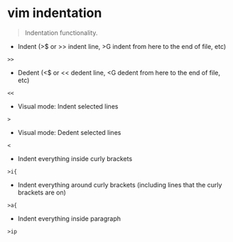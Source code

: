 # vim indentation

> Indentation functionality.

- Indent (>$ or >> indent line, >G indent from here to the end of file, etc)

`>>`

- Dedent (<$ or << dedent line, <G dedent from here to the end of file, etc)

`<<`

- Visual mode: Indent selected lines

`>`

- Visual mode: Dedent selected lines

`<`

- Indent everything inside curly brackets

`>i{`

- Indent everything around curly brackets (including lines that the curly brackets are on)

`>a{`

- Indent everything inside paragraph

`>ip`
